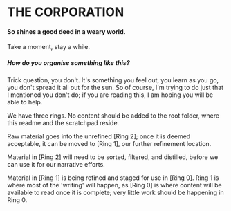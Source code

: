 # THE CORPORATION
#### So shines a good deed in a weary world.

Take a moment, stay a while.

##### How do you organise something like this? 

Trick question, you don't. It's something you feel out, you learn as you go, you don't spread it all out for the sun. So of course, I'm trying to do just that I mentioned you don't do; if you are reading this, I am hoping you will be able to help.

We have three rings. No content should be added to the root folder, where this readme and the scratchpad reside. 

Raw material goes into the unrefined [Ring 2]; once it is deemed acceptable, it can be moved to [Ring 1], our further refinement location. 

Material in [Ring 2] will need to be sorted, filtered, and distilled, before we can use it for our narrative efforts.

Material in [Ring 1] is being refined and staged for use in [Ring 0]. Ring 1 is where most of the 'writing' will happen, as [Ring 0] is where content will be available to read once it is complete; very little work should be happening in Ring 0.